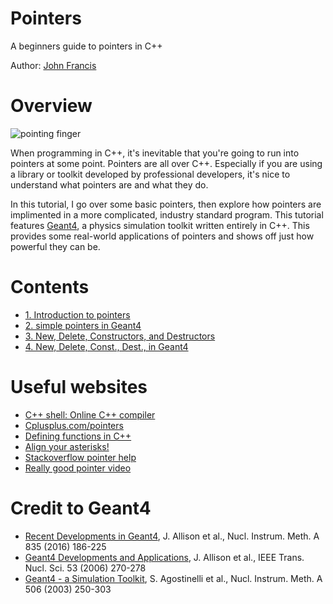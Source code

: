 # Pointers
A beginners guide to pointers in C++

Author: [John Francis](https://github.com/john9francis)

# Overview
![pointing finger](point.avif)

When programming in C++, it's inevitable that you're going to run into pointers at some point. Pointers are all over C++. Especially if you are using a library or toolkit developed by professional developers, it's nice to understand what pointers are and what they do.

In this tutorial, I go over some basic pointers, then explore how pointers are implimented in a more complicated, industry standard program. This tutorial features [Geant4](https://geant4.web.cern.ch/), a physics simulation toolkit written entirely in C++. This provides some real-world applications of pointers and shows off just how powerful they can be. 

# Contents
- [1. Introduction to pointers](intro.md)
- [2. simple pointers in Geant4](geant4_pointers.md)
- [3. New, Delete, Constructors, and Destructors](new_delete.md)
- [4. New, Delete, Const., Dest., in Geant4](geant4_new_delete.md)


# Useful websites
- [C++ shell: Online C++ compiler](https://cpp.sh/)
- [Cplusplus.com/pointers](https://cplusplus.com/doc/tutorial/pointers/)
- [Defining functions in C++](https://www.tutorialspoint.com/cplusplus/cpp_functions.htm)
- [Align your asterisks!](http://kera.name/articles/2010/05/tomalaks-monday-monstrous-rant-i-align-your-asterisks/)
- [Stackoverflow pointer help](https://stackoverflow.com/questions/20864574/ampersand-at-the-end-of-variable-etc)
- [Really good pointer video](https://www.youtube.com/watch?v=sxHng1iufQE)

# Credit to Geant4
- [Recent Developments in Geant4](https://www.sciencedirect.com/science/article/pii/S0168900216306957), J. Allison et al., Nucl. Instrum. Meth. A 835 (2016) 186-225
- [Geant4 Developments and Applications](https://ieeexplore.ieee.org/xpls/abs_all.jsp?isnumber=33833&arnumber=1610988&count=33&index=7), J. Allison et al., IEEE Trans. Nucl. Sci. 53 (2006) 270-278
- [Geant4 - a Simulation Toolkit](https://www.sciencedirect.com/science/article/pii/S0168900203013688), S. Agostinelli et al., Nucl. Instrum. Meth. A 506 (2003) 250-303
